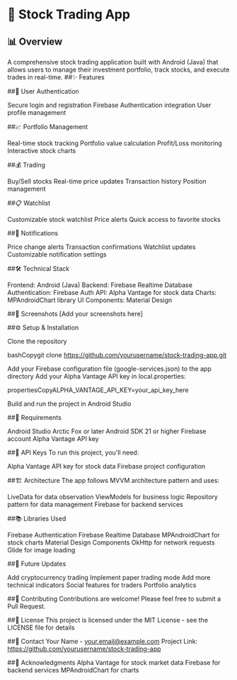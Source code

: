 # 📱 Stock Trading App
## 📊 Overview
A comprehensive stock trading application built with Android (Java) that allows users to manage their investment portfolio, track stocks, and execute trades in real-time.
##✨ Features

##🔐 User Authentication

Secure login and registration
Firebase Authentication integration
User profile management


##📈 Portfolio Management

Real-time stock tracking
Portfolio value calculation
Profit/Loss monitoring
Interactive stock charts


##💰 Trading

Buy/Sell stocks
Real-time price updates
Transaction history
Position management


##📋 Watchlist

Customizable stock watchlist
Price alerts
Quick access to favorite stocks


##🔔 Notifications

Price change alerts
Transaction confirmations
Watchlist updates
Customizable notification settings



##🛠️ Technical Stack

Frontend: Android (Java)
Backend: Firebase Realtime Database
Authentication: Firebase Auth
API: Alpha Vantage for stock data
Charts: MPAndroidChart library
UI Components: Material Design

##📱 Screenshots
[Add your screenshots here]

##⚙️ Setup & Installation

Clone the repository

bashCopygit clone https://github.com/yourusername/stock-trading-app.git

Add your Firebase configuration file (google-services.json) to the app directory
Add your Alpha Vantage API key in local.properties:

propertiesCopyALPHA_VANTAGE_API_KEY=your_api_key_here

Build and run the project in Android Studio

##📍 Requirements

Android Studio Arctic Fox or later
Android SDK 21 or higher
Firebase account
Alpha Vantage API key

##🔑 API Keys
To run this project, you'll need:

Alpha Vantage API key for stock data
Firebase project configuration

##🏗️ Architecture
The app follows MVVM architecture pattern and uses:

LiveData for data observation
ViewModels for business logic
Repository pattern for data management
Firebase for backend services

##📚 Libraries Used

Firebase Authentication
Firebase Realtime Database
MPAndroidChart for stock charts
Material Design Components
OkHttp for network requests
Glide for image loading

##🔄 Future Updates

 Add cryptocurrency trading
 Implement paper trading mode
 Add more technical indicators
 Social features for traders
 Portfolio analytics

##👥 Contributing
Contributions are welcome! Please feel free to submit a Pull Request.

##📄 License
This project is licensed under the MIT License - see the LICENSE file for details

##📧 Contact
Your Name - your.email@example.com
Project Link: https://github.com/yourusername/stock-trading-app

##🙏 Acknowledgments
Alpha Vantage for stock market data
Firebase for backend services
MPAndroidChart for charts
